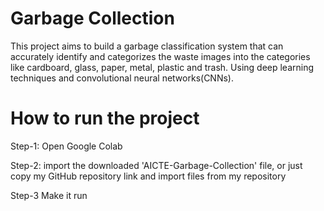 # Garbage Collection

This project aims to build a garbage classification system that can accurately identify and categorizes the waste images into the categories like cardboard, glass, paper, metal, plastic and trash. Using deep learning techniques and convolutional neural networks(CNNs).

# How to run the project

Step-1: Open Google Colab

Step-2: import the downloaded 'AICTE-Garbage-Collection' file, or just copy my GitHub repository link and import files from my repository 

Step-3 Make it run 
